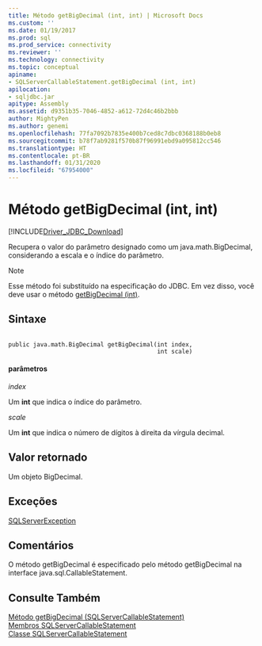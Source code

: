 ```yaml
---
title: Método getBigDecimal (int, int) | Microsoft Docs
ms.custom: ''
ms.date: 01/19/2017
ms.prod: sql
ms.prod_service: connectivity
ms.reviewer: ''
ms.technology: connectivity
ms.topic: conceptual
apiname:
- SQLServerCallableStatement.getBigDecimal (int, int)
apilocation:
- sqljdbc.jar
apitype: Assembly
ms.assetid: d9351b35-7046-4852-a612-72d4c46b2bbb
author: MightyPen
ms.author: genemi
ms.openlocfilehash: 77fa7092b7835e400b7ced8c7dbc0368188b0eb8
ms.sourcegitcommit: b78f7ab9281f570b87f96991ebd9a095812cc546
ms.translationtype: HT
ms.contentlocale: pt-BR
ms.lasthandoff: 01/31/2020
ms.locfileid: "67954000"
---
```

# <a name="getbigdecimal-method-int-int"></a>Método getBigDecimal (int, int)
[!INCLUDE[Driver_JDBC_Download](../../../includes/driver_jdbc_download.md)]

  Recupera o valor do parâmetro designado como um java.math.BigDecimal, considerando a escala e o índice do parâmetro.  
  
> [!NOTE]  
>  Esse método foi substituído na especificação do JDBC. Em vez disso, você deve usar o método [getBigDecimal (int)](../../../connect/jdbc/reference/getbigdecimal-method-int.md).  
  
## <a name="syntax"></a>Sintaxe  
  
```  
  
public java.math.BigDecimal getBigDecimal(int index,  
                                          int scale)  
```  
  
#### <a name="parameters"></a>parâmetros  
 *index*  
  
 Um **int** que indica o índice do parâmetro.  
  
 *scale*  
  
 Um **int** que indica o número de dígitos à direita da vírgula decimal.  
  
## <a name="return-value"></a>Valor retornado  
 Um objeto BigDecimal.  
  
## <a name="exceptions"></a>Exceções  
 [SQLServerException](../../../connect/jdbc/reference/sqlserverexception-class.md)  
  
## <a name="remarks"></a>Comentários  
 O método getBigDecimal é especificado pelo método getBigDecimal na interface java.sql.CallableStatement.  
  
## <a name="see-also"></a>Consulte Também  
 [Método getBigDecimal &#40;SQLServerCallableStatement&#41;](../../../connect/jdbc/reference/getbigdecimal-method-sqlservercallablestatement.md)   
 [Membros SQLServerCallableStatement](../../../connect/jdbc/reference/sqlservercallablestatement-members.md)   
 [Classe SQLServerCallableStatement](../../../connect/jdbc/reference/sqlservercallablestatement-class.md)  
  
  
